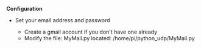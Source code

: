 <b>Configuration</b><br>
<ul>
<li>Set your email address and password</li>
   <ul>
      <li>Create a gmail account if you don't have one already</li>
      <li>Modify the file: MyMail.py located: /home/pi/python_udp/MyMail.py</li>
   </ul>
</ul>